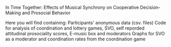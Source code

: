 In Time Together: Effects of Musical Synchrony on Cooperative Decision-Making and Prosocial Behavior

Here you will find containing: 
Participants' anonymous data (csv. files)
Code for analysis of coordination and lottery games, SVO, self reporded attitudinal prosociality scores, E-music box and moderators
Graphs for SVO as a moderator and coordination rates from the coordination game
